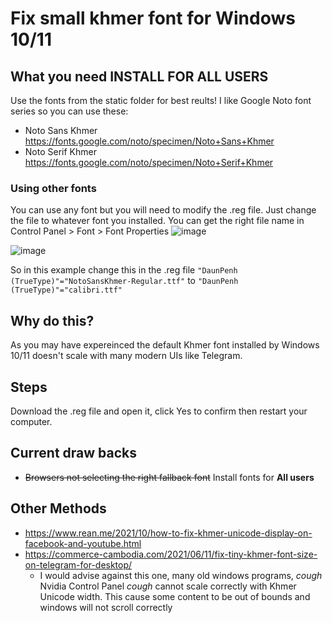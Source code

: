 # Fix small khmer font for Windows 10/11

## What you need **INSTALL FOR ALL USERS**
Use the fonts from the static folder for best reults!
I like Google Noto font series so you can use these:
- Noto Sans Khmer https://fonts.google.com/noto/specimen/Noto+Sans+Khmer
- Noto Serif Khmer https://fonts.google.com/noto/specimen/Noto+Serif+Khmer

### Using other fonts
You can use any font but you will need to modify the .reg file. Just change the file to whatever font you installed. You can get the right file name in Control Panel > Font > Font Properties
![image](https://github.com/henrychea/windows-change-khmer-font/assets/40254517/1ab98045-427f-4d6d-91ec-dbbc3ce9bc54)

![image](https://github.com/henrychea/windows-change-khmer-font/assets/40254517/c560fcd9-b1f8-4d7b-a108-1b7301640674)

So in this example change this in the .reg file 
`"DaunPenh (TrueType)"="NotoSansKhmer-Regular.ttf"` to `"DaunPenh (TrueType)"="calibri.ttf"`

## Why do this?
As you may have expereinced the default Khmer font installed by Windows 10/11 doesn't scale with many modern UIs like Telegram.

## Steps
Download the .reg file and open it, click Yes to confirm then restart your computer.

## Current draw backs 
- ~~Browsers not selecting the right fallback font~~ Install fonts for **All users**

## Other Methods
- https://www.rean.me/2021/10/how-to-fix-khmer-unicode-display-on-facebook-and-youtube.html
- https://commerce-cambodia.com/2021/06/11/fix-tiny-khmer-font-size-on-telegram-for-desktop/
  - I would advise against this one, many old windows programs, *cough* Nvidia Control Panel *cough* cannot scale correctly with Khmer Unicode width. This cause some content to be out of bounds and windows will not scroll correctly
